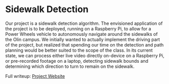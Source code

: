 # Sidewalk Detection

Our project is a sidewalk detection algorithm. The envisioned application of the project is to be deployed, running on a Raspberry Pi, to allow for a Power Wheels vehicle to autonomously navigate around the sidewalks of the Olin campus. We initially wanted to actually implement the driving part of the project, but realized that spending our time on the detection and path planning would be better suited to the scope of the class. In its current state, we can process either live video directly on-device on a Raspberry Pi, or pre-recorded footage on a laptop, detecting sidewalk bounds and determining which direction to turn to remain on the sidewalk.

Full writeup: [Project Website](https://old.brookem.dev/robo-barbie-jeep/)
